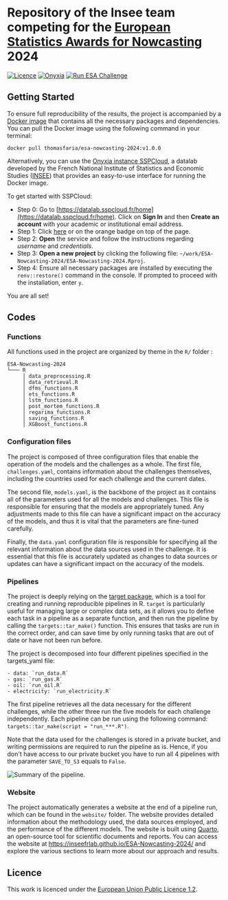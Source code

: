 # Repository of the Insee team competing for the [European Statistics Awards for Nowcasting](https://statistics-awards.eu/) 2024

[![Licence](https://img.shields.io/badge/Licence-EUPL--1.2-001489)](https://joinup.ec.europa.eu/collection/eupl/eupl-text-eupl-12)
[![Onyxia](https://img.shields.io/badge/Launch-Datalab-orange?logo=R)](https://datalab.sspcloud.fr/launcher/ide/rstudio?autoLaunch=false&init.personalInit=%C2%ABhttps%3A%2F%2Fminio.lab.sspcloud.fr%2Fprojet-esa-nowcasting%2Finit.sh%C2%BB&git.cache=%C2%AB9999%C2%BB&git.repository=%C2%ABhttps%3A%2F%2Fgithub.com%2FInseeFrLab%2FESA-Nowcasting-2024.git%C2%BB&service.image.custom.enabled=true&service.image.pullPolicy=%C2%ABAlways%C2%BB&service.image.custom.version=%C2%ABthomasfaria%2Fesa-nowcasting-2024%3Av1.0.0%C2%BB)
[![Run ESA Challenge](https://github.com/InseeFrLab/ESA-Nowcasting-2024/actions/workflows/workflow-esa-challenge.yaml/badge.svg)](https://github.com/InseeFrLab/ESA-Nowcasting-2024/actions/workflows/workflow-esa-challenge.yaml)

## Getting Started

To ensure full reproducibility of the results, the project is accompanied by a [Docker image](https://hub.docker.com/r/inseefrlab/esa-nowcasting-2024) that contains all the necessary packages and dependencies. You can pull the Docker image using the following command in your terminal:

```
docker pull thomasfaria/esa-nowcasting-2024:v1.0.0
```

Alternatively, you can use the [Onyxia instance SSPCloud](https://github.com/InseeFrLab/onyxia-web), a datalab developed by the French National Institute of Statistics and Economic Studies ([INSEE](https://www.insee.fr/fr/accueil)) that provides an easy-to-use interface for running the Docker image.

To get started with SSPCloud:

- Step 0: Go to [https://datalab.sspcloud.fr/home](https://datalab.sspcloud.fr/home). Click on **Sign In** and then **Create an account** with your academic or institutional email address.
- Step 1: Click [here](https://datalab.sspcloud.fr/launcher/ide/rstudio?autoLaunch=false&init.personalInit=%C2%ABhttps%3A%2F%2Fminio.lab.sspcloud.fr%2Fprojet-esa-nowcasting%2Finit.sh%C2%BB&git.cache=%C2%AB9999%C2%BB&git.repository=%C2%ABhttps%3A%2F%2Fgithub.com%2FInseeFrLab%2FESA-Nowcasting-2024.git%C2%BB&service.image.custom.enabled=true&service.image.pullPolicy=%C2%ABAlways%C2%BB&service.image.custom.version=%C2%ABthomasfaria%2Fesa-nowcasting-2024%3Av1.0.0%C2%BB) or on the orange badge on top of the page.
- Step 2: **Open** the service and follow the instructions regarding *username* and *credentials*.
- Step 3: **Open a new project** by clicking the following file: `~/work/ESA-Nowcasting-2024/ESA-Nowcasting-2024.Rproj`.
- Step 4: Ensure all necessary packages are installed by executing the ```renv::restore()``` command in the console. If prompted to proceed with the installation, enter `y`.

You are all set!

## Codes

### Functions

All functions used in the project are organized by theme in the ```R/``` folder :

```
ESA-Nowcasting-2024
└─── R
     │ data_preprocessing.R
     │ data_retrieval.R
     │ dfms_functions.R
     │ ets_functions.R
     │ lstm_functions.R
     │ post_mortem_functions.R
     │ regarima_functions.R
     │ saving_functions.R
     │ XGBoost_functions.R

```
### Configuration files

The project is composed of three configuration files that enable the operation of the models and the challenges as a whole. The first file, `challenges.yaml`, contains information about the challenges themselves, including the countries used for each challenge and the current dates.

The second file, `models.yaml`, is the backbone of the project as it contains all of the parameters used for all the models and challenges. This file is responsible for ensuring that the models are appropriately tuned. Any adjustments made to this file can have a significant impact on the accuracy of the models, and thus it is vital that the parameters are fine-tuned carefully.

Finally, the `data.yaml` configuration file is responsible for specifying all the relevant information about the data sources used in the challenge. It is essential that this file is accurately updated as changes to data sources or updates can have a significant impact on the accuracy of the models.

### Pipelines

The project is deeply relying on the [target package](https://books.ropensci.org/targets/), which is a tool for creating and running reproducible pipelines in R. `target` is particularly useful for managing large or complex data sets, as it allows you to define each task in a pipeline as a separate function, and then run the pipeline by calling the ```targets::tar_make()``` function. This ensures that tasks are run in the correct order, and can save time by only running tasks that are out of date or have not been run before.

The project is decomposed into four different pipelines specified in the targets_yaml file:

    - data: `run_data.R`
    - gas: `run_gas.R`
    - oil: `run_oil.R`
    - electricity: `run_electricity.R`

The first pipeline retrieves all the data necessary for the different challenges, while the other three run the five models for each challenge independently. Each pipeline can be run using the following command: `targets::tar_make(script = "run_***.R")`.

Note that the data used for the challenges is stored in a private bucket, and writing permissions are required to run the pipeline as is. Hence, if you don't have access to our private bucket you have to run all 4 pipelines with the parameter `SAVE_TO_S3` equals to `False`. 

![Summary of the pipeline.](workflow-example.png)

### Website

The project automatically generates a website at the end of a pipeline run, which can be found in the `website/` folder. The website provides detailed information about the methodology used, the data sources employed, and the performance of the different models. The website is built using [Quarto](https://quarto.org/), an open-source tool for scientific documents and reports. You can access the website at https://inseefrlab.github.io/ESA-Nowcasting-2024/ and explore the various sections to learn more about our approach and results.

## Licence

This work is licenced under the [European Union Public Licence 1.2](https://joinup.ec.europa.eu/collection/eupl/eupl-text-eupl-12).
